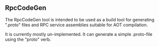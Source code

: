 ## RpcCodeGen

The RpcCodeGen tool is intended to be used as a build tool for generating ".proto" files 
and RPC service assemblies suitable for AOT compilation.

It is currently mostly un-implemented. It can generate a simple .proto-file using the "proto" verb.
